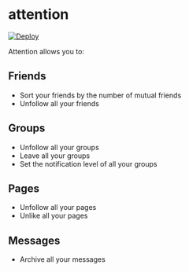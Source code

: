 attention
=================

 [![Deploy](https://www.herokucdn.com/deploy/button.png)](https://heroku.com/deploy) 

Attention allows you to:

Friends
---
* Sort your friends by the number of mutual friends
* Unfollow all your friends

Groups
---
* Unfollow all your groups
* Leave all your groups
* Set the notification level of all your groups

Pages
---
* Unfollow all your pages
* Unlike all your pages

Messages
---
* Archive all your messages